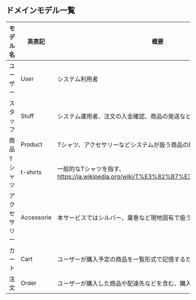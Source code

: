 ## ドメインモデル一覧

モデル名|英表記|概要
--|--|--
ユーザー|User|システム利用者
スタッフ|Stuff|システム運用者、注文の入金確認、商品の発送などを行う
商品|Product|Tシャツ、アクセサリーなどシステムが扱う商品の総称
Tシャツ|t-shirts|一般的なTシャツを指す、https://ja.wikipedia.org/wiki/T%E3%82%B7%E3%83%A3%E3%83%84
アクセサリー|Accessorie|本サービスではシルバー、葉巻など現地固有で扱う小物を指します
カート|Cart|ユーザーが購入予定の商品を一覧形式で記憶するための管理領域
注文|Order|ユーザーが購入した商品や配達先などを含む、購入に係る内容のこと
